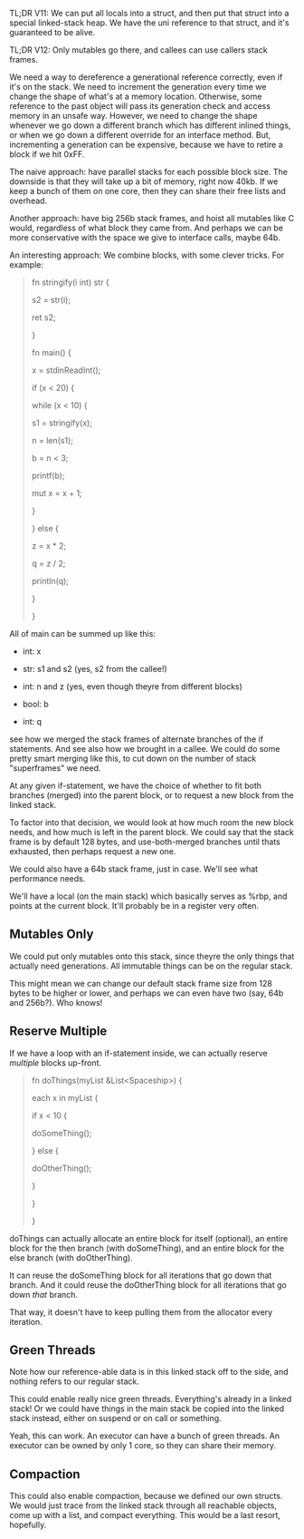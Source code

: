 
TL;DR V11: We can put all locals into a struct, and then put that struct
into a special linked-stack heap. We have the uni reference to that
struct, and it\'s guaranteed to be alive.

TL;DR V12: Only mutables go there, and callees can use callers stack
frames.

We need a way to dereference a generational reference correctly, even if
it\'s on the stack. We need to increment the generation every time we
change the shape of what\'s at a memory location. Otherwise, some
reference to the past object will pass its generation check and access
memory in an unsafe way. However, we need to change the shape whenever
we go down a different branch which has different inlined things, or
when we go down a different override for an interface method. But,
incrementing a generation can be expensive, because we have to retire a
block if we hit 0xFF.

The naive approach: have parallel stacks for each possible block size.
The downside is that they will take up a bit of memory, right now 40kb.
If we keep a bunch of them on one core, then they can share their free
lists and overhead.

Another approach: have big 256b stack frames, and hoist all mutables
like C would, regardless of what block they came from. And perhaps we
can be more conservative with the space we give to interface calls,
maybe 64b.

An interesting approach: We combine blocks, with some clever tricks. For
example:

> fn stringify(i int) str {
>
> s2 = str(i);
>
> ret s2;
>
> }
>
> fn main() {
>
> x = stdinReadInt();
>
> if (x \< 20) {
>
> while (x \< 10) {
>
> s1 = stringify(x);
>
> n = len(s1);
>
> b = n \< 3;
>
> printf(b);
>
> mut x = x + 1;
>
> }
>
> } else {
>
> z = x \* 2;
>
> q = z / 2;
>
> println(q);
>
> }
>
> }

All of main can be summed up like this:

-   int: x

-   str: s1 and s2 (yes, s2 from the callee!)

-   int: n and z (yes, even though theyre from different blocks)

-   bool: b

-   int: q

see how we merged the stack frames of alternate branches of the if
statements. And see also how we brought in a callee. We could do some
pretty smart merging like this, to cut down on the number of stack
\"superframes\" we need.

At any given if-statement, we have the choice of whether to fit both
branches (merged) into the parent block, or to request a new block from
the linked stack.

To factor into that decision, we would look at how much room the new
block needs, and how much is left in the parent block. We could say that
the stack frame is by default 128 bytes, and use-both-merged branches
until thats exhausted, then perhaps request a new one.

We could also have a 64b stack frame, just in case. We\'ll see what
performance needs.

We\'ll have a local (on the main stack) which basically serves as %rbp,
and points at the current block. It\'ll probably be in a register very
often.

## Mutables Only

We could put only mutables onto this stack, since theyre the only things
that actually need generations. All immutable things can be on the
regular stack.

This might mean we can change our default stack frame size from 128
bytes to be higher or lower, and perhaps we can even have two (say, 64b
and 256b?). Who knows!

## Reserve Multiple

If we have a loop with an if-statement inside, we can actually reserve
*multiple* blocks up-front.

> fn doThings(myList &List\<Spaceship\>) {
>
> each x in myList {
>
> if x \< 10 {
>
> doSomeThing();
>
> } else {
>
> doOtherThing();
>
> }
>
> }
>
> }

doThings can actually allocate an entire block for itself (optional), an
entire block for the then branch (with doSomeThing), and an entire block
for the else branch (with doOtherThing).

It can reuse the doSomeThing block for all iterations that go down that
branch. And it could reuse the doOtherThing block for all iterations
that go down *that* branch.

That way, it doesn\'t have to keep pulling them from the allocator every
iteration.

## Green Threads

Note how our reference-able data is in this linked stack off to the
side, and nothing refers to our regular stack.

This could enable really nice green threads. Everything\'s already in a
linked stack! Or we could have things in the main stack be copied into
the linked stack instead, either on suspend or on call or something.

Yeah, this can work. An executor can have a bunch of green threads. An
executor can be owned by only 1 core, so they can share their memory.

## Compaction

This could also enable compaction, because we defined our own structs.
We would just trace from the linked stack through all reachable objects,
come up with a list, and compact everything. This would be a last
resort, hopefully.
